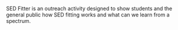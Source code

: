 SED Fitter is an outreach activity designed to show students and the general public how SED fitting works and what can we learn from a spectrum. 
